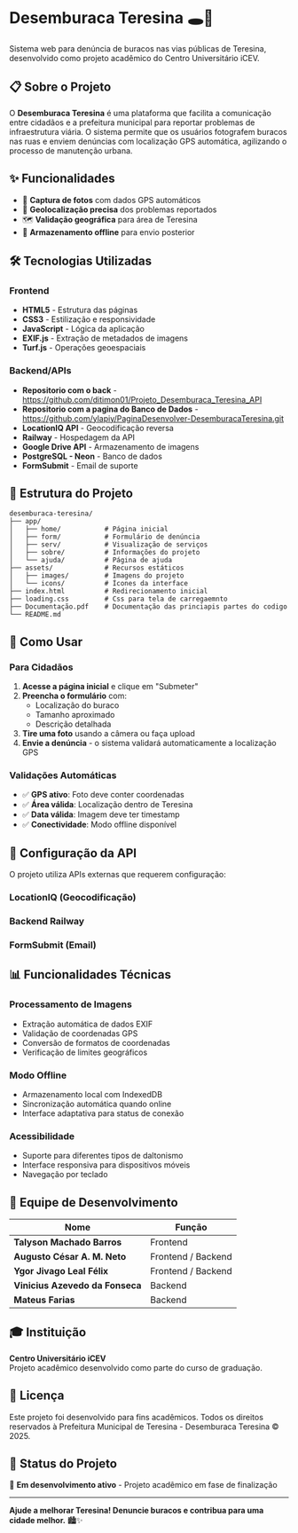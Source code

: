 # Desemburaca Teresina 🕳️🚧

Sistema web para denúncia de buracos nas vias públicas de Teresina, desenvolvido como projeto acadêmico do Centro Universitário iCEV.


## 📋 Sobre o Projeto

O **Desemburaca Teresina** é uma plataforma que facilita a comunicação entre cidadãos e a prefeitura municipal para reportar problemas de infraestrutura viária. O sistema permite que os usuários fotografem buracos nas ruas e enviem denúncias com localização GPS automática, agilizando o processo de manutenção urbana.

## ✨ Funcionalidades

- 📸 **Captura de fotos** com dados GPS automáticos
- 📍 **Geolocalização precisa** dos problemas reportados
- 🗺️ **Validação geográfica** para área de Teresina
- 💾 **Armazenamento offline** para envio posterior

## 🛠️ Tecnologias Utilizadas

### Frontend

- **HTML5** - Estrutura das páginas
- **CSS3** - Estilização e responsividade
- **JavaScript** - Lógica da aplicação
- **EXIF.js** - Extração de metadados de imagens
- **Turf.js** - Operações geoespaciais

### Backend/APIs

- **Repositorio com o back** - https://github.com/ditimon01/Projeto_Desemburaca_Teresina_API
- **Repositorio com a pagina do Banco de Dados** - https://github.com/ylapiy/PaginaDesenvolver-DesemburacaTeresina.git
- **LocationIQ API** - Geocodificação reversa
- **Railway** - Hospedagem da API
- **Google Drive API** - Armazenamento de imagens
- **PostgreSQL - Neon** - Banco de dados
- **FormSubmit** - Email de suporte

## 📁 Estrutura do Projeto

```
desemburaca-teresina/
├── app/
│   ├── home/           # Página inicial
│   ├── form/           # Formulário de denúncia
│   ├── serv/           # Visualização de serviços
│   ├── sobre/          # Informações do projeto
│   └── ajuda/          # Página de ajuda
├── assets/             # Recursos estáticos
│   ├── images/         # Imagens do projeto
│   └── icons/          # Ícones da interface
├── index.html          # Redirecionamento inicial
├── loading.css         # Css para tela de carregaemnto
├── Documentação.pdf    # Documentação das princiapis partes do codigo
└── README.md

```

## 📱 Como Usar

### Para Cidadãos

1. **Acesse a página inicial** e clique em "Submeter"
2. **Preencha o formulário** com:
   - Localização do buraco
   - Tamanho aproximado
   - Descrição detalhada
3. **Tire uma foto** usando a câmera ou faça upload
4. **Envie a denúncia** - o sistema validará automaticamente a localização GPS

### Validações Automáticas

- ✅ **GPS ativo**: Foto deve conter coordenadas
- ✅ **Área válida**: Localização dentro de Teresina
- ✅ **Data válida**: Imagem deve ter timestamp
- ✅ **Conectividade**: Modo offline disponível

## 🔧 Configuração da API

O projeto utiliza APIs externas que requerem configuração:

### LocationIQ (Geocodificação)

### Backend Railway

### FormSubmit (Email)

## 📊 Funcionalidades Técnicas

### Processamento de Imagens

- Extração automática de dados EXIF
- Validação de coordenadas GPS
- Conversão de formatos de coordenadas
- Verificação de limites geográficos

### Modo Offline

- Armazenamento local com IndexedDB
- Sincronização automática quando online
- Interface adaptativa para status de conexão

### Acessibilidade

- Suporte para diferentes tipos de daltonismo
- Interface responsiva para dispositivos móveis
- Navegação por teclado

## 👥 Equipe de Desenvolvimento

| Nome                            | Função             |
| ------------------------------- | ------------------ |
| **Talyson Machado Barros**      | Frontend           |
| **Augusto César A. M. Neto**    | Frontend / Backend |
| **Ygor Jivago Leal Félix**      | Frontend / Backend |
| **Vinicius Azevedo da Fonseca** | Backend            |
| **Mateus Farias**               | Backend            |

## 🎓 Instituição

**Centro Universitário iCEV**  
Projeto acadêmico desenvolvido como parte do curso de graduação.

## 📄 Licença

Este projeto foi desenvolvido para fins acadêmicos. Todos os direitos reservados à Prefeitura Municipal de Teresina - Desemburaca Teresina © 2025.

## 🔄 Status do Projeto

🚧 **Em desenvolvimento ativo** - Projeto acadêmico em fase de finalização

---

**Ajude a melhorar Teresina! Denuncie buracos e contribua para uma cidade melhor.** 🏙️✨

